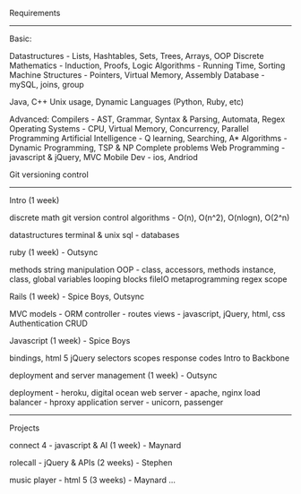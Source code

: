 Requirements

------------------------------

Basic:

Datastructures - Lists, Hashtables, Sets, Trees, Arrays, OOP
Discrete Mathematics - Induction, Proofs, Logic
Algorithms - Running Time, Sorting
Machine Structures - Pointers, Virtual Memory, Assembly
Database - mySQL, joins, group

Java, C++
Unix usage, Dynamic Languages (Python, Ruby, etc)


Advanced:
Compilers - AST, Grammar, Syntax & Parsing, Automata, Regex
Operating Systems - CPU, Virtual Memory, Concurrency, Parallel Programming
Artificial Intelligence - Q learning, Searching, A*
Algorithms - Dynamic Programming, TSP & NP Complete problems
Web Programming - javascript & jQuery, MVC
Mobile Dev - ios, Andriod

Git versioning control

------------------------------

Intro (1 week)


discrete math
git version control
algorithms - O(n), O(n^2), O(nlogn), O(2^n)


datastructures
terminal & unix
sql - databases


ruby (1 week) - Outsync

methods
string manipulation
OOP - class, accessors, methods
instance, class, global variables
looping
blocks
fileIO
metaprogramming
regex
scope


Rails (1 week) - Spice Boys, Outsync

MVC
models - ORM
controller - routes
views - javascript, jQuery, html, css
Authentication
CRUD


Javascript (1 week) - Spice Boys

bindings, html 5
jQuery selectors
scopes
response codes
Intro to Backbone


deployment and server management (1 week) - Outsync

deployment - heroku, digital ocean
web server - apache, nginx
load balancer - hproxy
application server - unicorn, passenger

------------------------------

Projects

connect 4 - javascript & AI (1 week) - Maynard

rolecall - jQuery & APIs (2 weeks) - Stephen

music player - html 5 (3 weeks) - Maynard
...